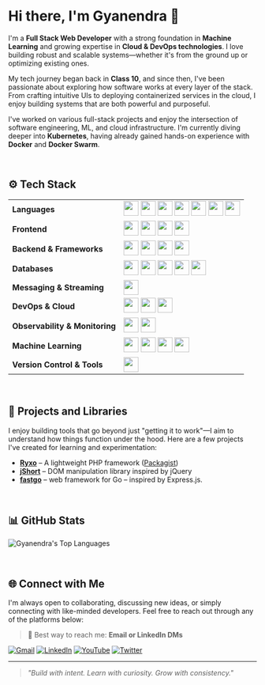 # Hi there, I'm Gyanendra 👋

I'm a **Full Stack Web Developer** with a strong foundation in **Machine Learning** and growing expertise in **Cloud & DevOps technologies**. I love building robust and scalable systems—whether it's from the ground up or optimizing existing ones.

My tech journey began back in **Class 10**, and since then, I've been passionate about exploring how software works at every layer of the stack. From crafting intuitive UIs to deploying containerized services in the cloud, I enjoy building systems that are both powerful and purposeful.

I've worked on various full-stack projects and enjoy the intersection of software engineering, ML, and cloud infrastructure. I'm currently diving deeper into **Kubernetes**, having already gained hands-on experience with **Docker** and **Docker Swarm**.

<br>

## ⚙️ Tech Stack

<table>
  <tr>
    <td><b>Languages</b></td>
    <td>
      <img src="https://cdn.jsdelivr.net/gh/devicons/devicon/icons/c/c-original.svg" height="30" />
      <img src="https://cdn.jsdelivr.net/gh/devicons/devicon/icons/cplusplus/cplusplus-original.svg" height="30" />
      <img src="https://cdn.jsdelivr.net/gh/devicons/devicon/icons/java/java-original.svg" height="30" />
      <img src="https://cdn.jsdelivr.net/gh/devicons/devicon/icons/python/python-original.svg" height="30" />
      <img src="https://cdn.jsdelivr.net/gh/devicons/devicon/icons/go/go-original.svg" height="30" />
      <img src="https://cdn.jsdelivr.net/gh/devicons/devicon/icons/javascript/javascript-original.svg" height="30" />
      <img src="https://cdn.jsdelivr.net/gh/devicons/devicon/icons/typescript/typescript-original.svg" height="30" />
    </td>
  </tr>
  <tr>
    <td><b>Frontend</b></td>
    <td>
      <img src="https://cdn.jsdelivr.net/gh/devicons/devicon/icons/html5/html5-original.svg" height="30" />
      <img src="https://cdn.jsdelivr.net/gh/devicons/devicon/icons/css3/css3-original.svg" height="30" />
      <img src="https://cdn.jsdelivr.net/gh/devicons/devicon/icons/tailwindcss/tailwindcss-original.svg" height="30" />
      <img src="https://cdn.jsdelivr.net/gh/devicons/devicon/icons/react/react-original.svg" height="30" />
    </td>
  </tr>
  <tr>
    <td><b>Backend & Frameworks</b></td>
    <td>
      <img src="https://cdn.jsdelivr.net/gh/devicons/devicon/icons/nodejs/nodejs-original.svg" height="30" />
      <img src="https://cdn.jsdelivr.net/gh/devicons/devicon/icons/express/express-original.svg" height="30" />
      <img src="https://cdn.jsdelivr.net/gh/devicons/devicon/icons/php/php-original.svg" height="30" />
      <img src="https://cdn.jsdelivr.net/gh/devicons/devicon/icons/django/django-plain.svg" height="30" />
    </td>
  </tr>
  <tr>
    <td><b>Databases</b></td>
    <td>
      <img src="https://cdn.jsdelivr.net/gh/devicons/devicon/icons/mysql/mysql-original.svg" height="30" />
      <img src="https://cdn.jsdelivr.net/gh/devicons/devicon/icons/postgresql/postgresql-original.svg" height="30" />
      <img src="https://cdn.jsdelivr.net/gh/devicons/devicon/icons/mongodb/mongodb-original.svg" height="30" />
      <img src="https://cdn.jsdelivr.net/gh/devicons/devicon/icons/redis/redis-original.svg" height="30" />
      <img src="https://cdn.jsdelivr.net/gh/devicons/devicon/icons/elasticsearch/elasticsearch-original.svg" height="30" />
    </td>
  </tr>
  <tr>
    <td><b>Messaging & Streaming</b></td>
    <td>
      <img src="https://cdn.jsdelivr.net/gh/devicons/devicon/icons/apachekafka/apachekafka-original.svg" height="30" />
    </td>
  </tr>
  <tr>
    <td><b>DevOps & Cloud</b></td>
    <td>
      <img src="https://cdn.jsdelivr.net/gh/devicons/devicon/icons/docker/docker-original.svg" height="30" />
      <img src="https://cdn.jsdelivr.net/gh/devicons/devicon/icons/kubernetes/kubernetes-plain.svg" height="30" />
<!--       <img src="https://cdn.jsdelivr.net/gh/devicons/devicon/icons/googlecloud/googlecloud-original.svg" height="30" /> -->
      <img src="https://cdn.jsdelivr.net/gh/devicons/devicon/icons/linux/linux-original.svg" height="30" />
    </td>
  </tr>
  <tr>
    <td><b>Observability & Monitoring</b></td>
    <td>
      <img src="https://www.vectorlogo.zone/logos/elasticco_kibana/elasticco_kibana-icon.svg" height="30" />
      <img src="https://www.vectorlogo.zone/logos/elasticco_filebeat/elasticco_filebeat-icon.svg" height="30" />
    </td>
  </tr>
  <tr>
    <td><b>Machine Learning</b></td>
    <td>
      <img src="https://cdn.jsdelivr.net/gh/devicons/devicon/icons/python/python-original.svg" height="30" />
      <img src="https://cdn.jsdelivr.net/gh/devicons/devicon/icons/numpy/numpy-original.svg" height="30" />
      <img src="https://cdn.jsdelivr.net/gh/devicons/devicon/icons/pandas/pandas-original.svg" height="30" />
<!--       <img src="https://cdn.jsdelivr.net/gh/devicons/devicon/icons/tensorflow/tensorflow-original.svg" height="30" /> -->
      <img src="https://cdn.jsdelivr.net/gh/devicons/devicon/icons/scikit-learn/scikit-learn-original.svg" height="30" />
    </td>
  </tr>
  <tr>
    <td><b>Version Control & Tools</b></td>
    <td>
      <img src="https://cdn.jsdelivr.net/gh/devicons/devicon/icons/git/git-original.svg" height="30" />
<!--       <img src="https://cdn.jsdelivr.net/gh/devicons/devicon/icons/flutter/flutter-original.svg" height="30" /> -->
    </td>
  </tr>
</table>


<br>

## 🧠 Projects and Libraries

I enjoy building tools that go beyond just "getting it to work"—I aim to understand how things function under the hood. Here are a few projects I've created for learning and experimentation:

- [**Ryxo**](https://github.com/gyanendra-baghel/ryxo) – A lightweight PHP framework ([Packagist](https://packagist.org/packages/ryxo/ryxo))
- [**jShort**](https://github.com/gyanendra-baghel/jShort) – DOM manipulation library inspired by jQuery
- [**fastgo**](https://github.com/gyanendra-baghel/fastgo) – web framework for Go – inspired by Express.js.

<br>

## 📊 GitHub Stats

![Gyanendra's Top Languages](https://github-readme-stats.vercel.app/api/top-langs?username=gyanendra-baghel&show_icons=true&layout=compact&theme=transparent)

<br>

## 🌐 Connect with Me

I'm always open to collaborating, discussing new ideas, or simply connecting with like-minded developers. Feel free to reach out through any of the platforms below:
> 💬 Best way to reach me: **Email or LinkedIn DMs**

[![Gmail](https://img.shields.io/static/v1?message=Email&logo=gmail&label=&color=D14836&logoColor=white&style=for-the-badge)](mailto:gyanendrabaghel633@gmail.com)
[![LinkedIn](https://img.shields.io/static/v1?message=LinkedIn&logo=linkedin&label=&color=0077B5&logoColor=white&style=for-the-badge)](https://www.linkedin.com/in/gyanendra-baghel)
[![YouTube](https://img.shields.io/static/v1?message=YouTube&logo=youtube&label=&color=FF0000&logoColor=white&style=for-the-badge)](https://www.youtube.com/@LearningWithGyan)
[![Twitter](https://img.shields.io/static/v1?message=Twitter&logo=twitter&label=&color=1DA1F2&logoColor=white&style=for-the-badge)](https://twitter.com/Gyan_Singh01)


---

> *"Build with intent. Learn with curiosity. Grow with consistency."*
